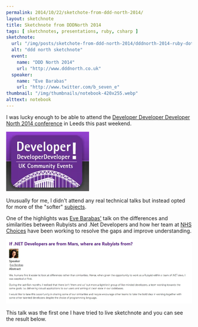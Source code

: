 ```yaml
---
permalink: 2014/10/22/sketchote-from-ddd-north-2014/
layout: sketchnote
title: Sketchnote from DDDNorth 2014
tags: [ sketchnotes, presentations, ruby, csharp ]
sketchnote:
  url: "/img/posts/sketchote-from-ddd-north-2014/dddnorth-2014-ruby-dotnet-talk-lofi.webp"
  alt: "ddd north sketchnote"
  event:
    name: "DDD North 2014"
    url: "http://www.dddnorth.co.uk"
  speaker:
    name: "Eve Barabas"
    url: "http://www.twitter.com/b_seven_e"
thumbnail: "/img/thumbnails/notebook-420x255.webp"
alttext: notebook
---
```


I was lucky enough to be able to attend the <a href="http://www.dddnorth.co.uk/">Developer Developer Developer North 
2014 conference</a> in Leeds this past weekend. 

![ddd north](/img/posts/sketchote-from-ddd-north-2014/dddnorth-logo.webp)

Unusually for me, I didn't attend any real technical talks but instead opted for 
more of the "softer" [subjects](http://www.dddnorth.co.uk/Schedule). 

One of the highlights was [Eve Barabas'](http://www.twitter.com/b_seven_e) talk on 
the differences and similarities between Rubyists and .Net Developers and how her team 
at [NHS Choices](http://www.nhs.uk/Pages/HomePage.aspx) have been working to 
resolve the gaps and improve understanding.

<img src="/img/posts/sketchote-from-ddd-north-2014/session-summary.webp" class="u-max-full-width" alt="ddd north" />

This talk was the first one I have tried to live sketchnote and you can see the result below.

